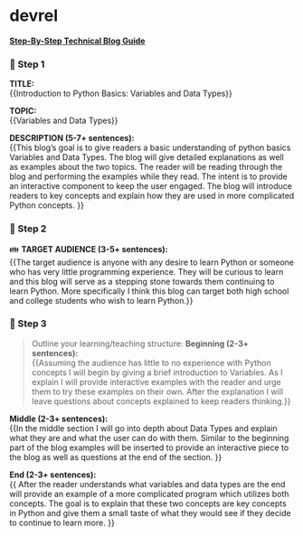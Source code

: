 # devrel
**[Step-By-Step Technical Blog Guide](https://hq.bitproject.org/how-to-write-a-technical-blog/)**

### :pushpin: Step 1
**TITLE:**    
{{Introduction to Python Basics: Variables and Data Types}}

**TOPIC:**    
{{Variables and Data Types}}

**DESCRIPTION (5-7+ sentences):**    
{{This blog’s goal is to give readers a basic understanding of python basics Variables and Data Types. The blog will give detailed explanations as well as examples about the two topics. The reader will be reading through the blog and performing the examples while they read. The intent is to provide an interactive component to keep the user engaged. The blog will introduce readers to key concepts and explain how they are used in more complicated Python concepts. }}

### :pushpin: Step 2
:family: **TARGET AUDIENCE (3-5+ sentences):**    
{{The target audience is anyone with any desire to learn Python or someone who has very little programming experience. They will be curious to learn and this blog will serve as a stepping stone towards them continuing to learn Python. More specifically I think this blog can target both high school and college students who wish to learn Python.}}

### :pushpin: Step 3
> Outline your learning/teaching structure: 
**Beginning (2-3+ sentences):**    
{{Assuming the audience has little to no experience with Python concepts I will begin by giving a brief introduction to Variables. As I explain I will provide interactive examples with the reader and urge them to try these examples on their own. After the explanation I will leave questions about concepts explained to keep readers thinking.}}

**Middle (2-3+ sentences):**    
{{In the middle section I will go into depth about Data Types and explain what they are and what the user can do with them. Similar to the beginning part of the blog examples will be inserted to provide an interactive piece to the blog as well as questions at the end of the section. 
}}

**End (2-3+ sentences):**    
{{	After the reader understands what variables and data types are the end will provide an example of a more complicated program which utilizes both concepts. The goal is to explain that these two concepts are key concepts in Python and give them a small taste of what they would see if they decide to continue to learn more.
}}
